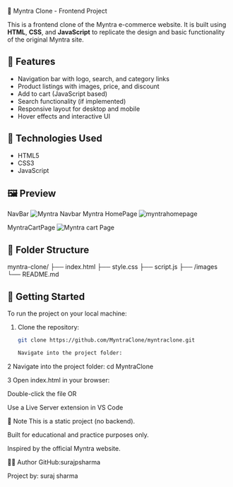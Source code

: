 👗 Myntra Clone - Frontend Project

This is a frontend clone of the Myntra e-commerce website. It is built using **HTML**, **CSS**, and **JavaScript** to replicate the design and basic functionality of the original Myntra site.

## 🌟 Features

- Navigation bar with logo, search, and category links
- Product listings with images, price, and discount
- Add to cart (JavaScript based)
- Search functionality (if implemented)
- Responsive layout for desktop and mobile
- Hover effects and interactive UI

## 🧰 Technologies Used

- HTML5
- CSS3
- JavaScript

## 🖼️ Preview
NavBar
![Myntra Navbar](https://github.com/user-attachments/assets/bc641aa0-8af5-4460-951e-5a83ec01a5d8)
Myntra HomePage
![myntrahomepage](https://github.com/user-attachments/assets/168f21d2-3218-4aeb-9ba1-3405d2be9103)

MyntraCartPage 
![Myntra cart Page ](https://github.com/user-attachments/assets/06ff1c24-e0be-4ee9-b5c9-a430e5af95a2)




## 📁 Folder Structure
myntra-clone/
├── index.html
├── style.css
├── script.js
├── /images
└── README.md



## 🚀 Getting Started

To run the project on your local machine:

1. Clone the repository:
   ```bash
   git clone https://github.com/MyntraClone/myntraclone.git

   Navigate into the project folder:

 2 Navigate into the project folder:
cd MyntraClone

3 Open index.html in your browser:

Double-click the file OR

Use a Live Server extension in VS Code


📌 Note
This is a static project (no backend).

Built for educational and practice purposes only.

Inspired by the official Myntra website.


🙋‍♂️ Author
GitHub:surajpsharma

Project by: suraj sharma

